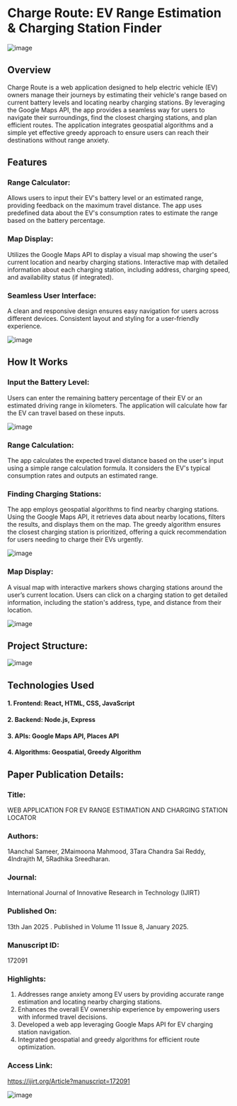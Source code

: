 
# Charge Route: EV Range Estimation & Charging Station Finder

![image](https://github.com/user-attachments/assets/76f3fb58-97b5-4aa5-87e5-290d80534364)



## Overview
Charge Route is a web application designed to help electric vehicle (EV) owners manage their journeys by estimating their vehicle's range based on current battery levels and locating nearby charging stations. By leveraging the Google Maps API, the app provides a seamless way for users to navigate their surroundings, find the closest charging stations, and plan efficient routes. The application integrates geospatial algorithms and a simple yet effective greedy approach to ensure users can reach their destinations without range anxiety.

## Features
### Range Calculator:

Allows users to input their EV's battery level or an estimated range, providing feedback on the maximum travel distance.
The app uses predefined data about the EV's consumption rates to estimate the range based on the battery percentage.



### Map Display:

Utilizes the Google Maps API to display a visual map showing the user's current location and nearby charging stations.
Interactive map with detailed information about each charging station, including address, charging speed, and availability status (if integrated).




### Seamless User Interface:

A clean and responsive design ensures easy navigation for users across different devices.
Consistent layout and styling for a user-friendly experience.

![image](https://github.com/user-attachments/assets/db2a2b64-40e3-49bb-9862-2cac574aeb88)

## How It Works
### Input the Battery Level:

Users can enter the remaining battery percentage of their EV or an estimated driving range in kilometers. The application will calculate how far the EV can travel based on these inputs.

![image](https://github.com/user-attachments/assets/55cd8ba4-4a8d-4128-b2e9-f1b80728c628)


### Range Calculation:

The app calculates the expected travel distance based on the user's input using a simple range calculation formula. It considers the EV's typical consumption rates and outputs an estimated range.
### Finding Charging Stations:

The app employs geospatial algorithms to find nearby charging stations. Using the Google Maps API, it retrieves data about nearby locations, filters the results, and displays them on the map.
The greedy algorithm ensures the closest charging station is prioritized, offering a quick recommendation for users needing to charge their EVs urgently.

![image](https://github.com/user-attachments/assets/4a4adbf8-d6c0-4db1-841c-a083dfd7471e)


### Map Display:

A visual map with interactive markers shows charging stations around the user’s current location.
Users can click on a charging station to get detailed information, including the station's address, type, and distance from their location.

![image](https://github.com/user-attachments/assets/c2fc2a0c-5494-459d-aaa5-193a925ed473)


## Project Structure:

![image](https://github.com/user-attachments/assets/0fd5825d-5dd4-4ac7-9467-b22bf4de6d0d)


## Technologies Used
#### 1. Frontend: React, HTML, CSS, JavaScript
#### 2. Backend: Node.js, Express
#### 3. APIs: Google Maps API, Places API
#### 4. Algorithms: Geospatial, Greedy Algorithm

## Paper Publication Details:

### Title: 

WEB APPLICATION FOR EV RANGE ESTIMATION AND CHARGING STATION LOCATOR

### Authors:  

1Aanchal Sameer, 2Maimoona Mahmood, 3Tara Chandra Sai Reddy, 4Indrajith M, 5Radhika Sreedharan.

### Journal: 

International Journal of Innovative Research in Technology (IJIRT)

### Published On: 

13th Jan 2025 .
Published in Volume 11 Issue 8, January 2025.

### Manuscript ID: 

172091

### Highlights:

1.  Addresses range anxiety among EV users by providing accurate range estimation and locating nearby charging stations.
2.  Enhances the overall EV ownership experience by empowering users with informed travel decisions.
3.  Developed a web app leveraging Google Maps API for EV charging station navigation.
4.  Integrated geospatial and greedy algorithms for efficient route optimization.

### Access Link:

https://ijirt.org/Article?manuscript=172091

![image](https://github.com/user-attachments/assets/dfbc0401-1e73-4639-afec-cbcce7457f39)


